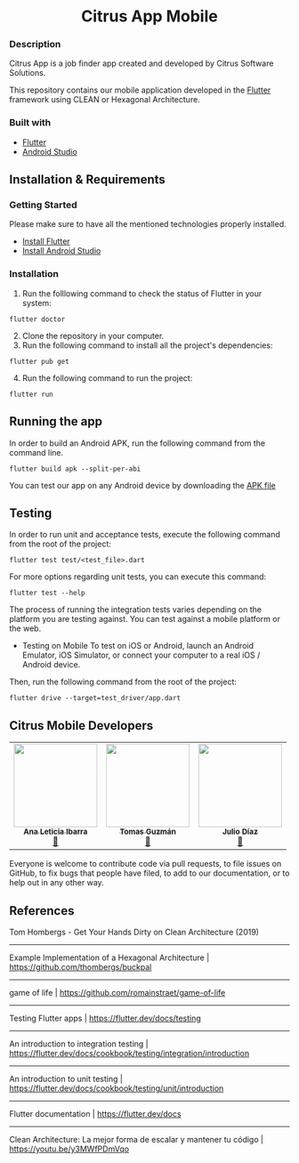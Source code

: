 <p align="center">
  <h1 align="center"/>Citrus App Mobile</h1>
</p>

### Description

Citrus App is a job finder app created and developed by Citrus Software Solutions.

<p>This repository contains our mobile application developed in the <a href="https://flutter.dev/" target="_blank">Flutter</a> framework using CLEAN or Hexagonal Architecture.</p>

### Built with

- [Flutter](https://flutter.dev/docs)
- [Android Studio](https://developer.android.com/studio)

## Installation & Requirements

### Getting Started

Please make sure to have all the mentioned technologies properly installed.

- [Install Flutter](https://flutter.dev/docs/get-started/install)
- [Install Android Studio](https://developer.android.com/studio/install)

### Installation

1. Run the folllowing command to check the status of Flutter in your system:

```
flutter doctor
```

2. Clone the repository in your computer.
3. Run the following command to install all the project's dependencies:

```
flutter pub get
```

4. Run the following command to run the project:

```
flutter run
```

## Running the app

In order to build an Android APK, run the following command from the command line.

```
flutter build apk --split-per-abi
```

You can test our app on any Android device by downloading the [APK file](https://drive.google.com/drive/folders/1-J3LpVzF7hqwfI5b0at8XELWL_McDVdW?usp=sharing)

## Testing

In order to run unit and acceptance tests, execute the following command from the root of the project:

```
flutter test test/<test_file>.dart
```

For more options regarding unit tests, you can execute this command:

```
flutter test --help
```

The process of running the integration tests varies depending on the platform you are testing against. You can test against a mobile platform or the web.

- Testing on Mobile
  To test on iOS or Android, launch an Android Emulator, iOS Simulator, or connect your computer to a real iOS / Android device.

Then, run the following command from the root of the project:

```
flutter drive --target=test_driver/app.dart
```

## Citrus Mobile Developers

<table align="center">
  <tbody><tr>
    <td align="center"><a href="https://github.com/analetty" rel="nofollow"><img src="https://avatars.githubusercontent.com/u/27143794?v=4" width="150px;" alt="" style="max-width:100%;"><br><sub><b>Ana Leticia Ibarra</b></sub></a><br><a href="https://github.com/Citrus-Software-Solutions/citrus-app-Mobile/commits?author=analetty" title="Commits"><g-emoji class="g-emoji" alias="book" fallback-src="https://github.githubassets.com/images/icons/emoji/unicode/1f4d6.png">📖</g-emoji></a></td>
    <td align="center"><a href="https://github.com/tguzmani"><img src="https://avatars.githubusercontent.com/u/13774654?v=4" width="150px;" alt="" style="max-width:100%;"><br><sub><b>Tomas Guzmán</b></sub></a><br><a href="https://github.com/Citrus-Software-Solutions/citrus-app-Mobile/commits?author=tguzmani" title="Documentation"><g-emoji class="g-emoji" alias="book" fallback-src="https://github.githubassets.com/images/icons/emoji/unicode/1f4d6.png">📖</g-emoji></a></td>
    <td align="center"><a href="https://github.com/zaidcodes" rel="nofollow"><img src="https://avatars.githubusercontent.com/u/25602460?v=4" width="150px;" alt="" style="max-width:100%;"><br><sub><b>Julio Díaz</b></sub></a><br><a href="https://github.com/Citrus-Software-Solutions/citrus-app-Mobile/commits?author=zaidcodes" title="Documentation"><g-emoji class="g-emoji" alias="book" fallback-src="https://github.githubassets.com/images/icons/emoji/unicode/1f4d6.png">📖</g-emoji></a></td>
  </tr>
</tbody></table>

Everyone is welcome to contribute code via pull requests, to file issues on GitHub, to fix bugs that people have filed, to add to our documentation, or to help out in any other way.

## References

Tom Hombergs - Get Your Hands Dirty on Clean Architecture (2019)

---

Example Implementation of a Hexagonal Architecture | https://github.com/thombergs/buckpal

---

game of life | https://github.com/romainstraet/game-of-life

---

Testing Flutter apps | https://flutter.dev/docs/testing

---

An introduction to integration testing | https://flutter.dev/docs/cookbook/testing/integration/introduction

---

An introduction to unit testing | https://flutter.dev/docs/cookbook/testing/unit/introduction

---

Flutter documentation | https://flutter.dev/docs

---

Clean Architecture: La mejor forma de escalar y mantener tu código | https://youtu.be/y3MWfPDmVqo
